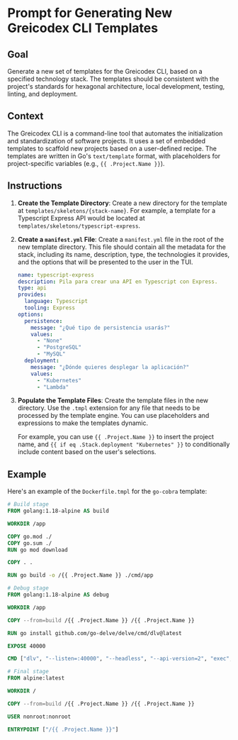 # Prompt for Generating New Greicodex CLI Templates

## Goal

Generate a new set of templates for the Greicodex CLI, based on a specified technology stack. The templates should be consistent with the project's standards for hexagonal architecture, local development, testing, linting, and deployment.

## Context

The Greicodex CLI is a command-line tool that automates the initialization and standardization of software projects. It uses a set of embedded templates to scaffold new projects based on a user-defined recipe. The templates are written in Go's `text/template` format, with placeholders for project-specific variables (e.g., `{{ .Project.Name }}`).

## Instructions

1.  **Create the Template Directory**: Create a new directory for the template at `templates/skeletons/{stack-name}`. For example, a template for a Typescript Express API would be located at `templates/skeletons/typescript-express`.

2.  **Create a `manifest.yml` File**: Create a `manifest.yml` file in the root of the new template directory. This file should contain all the metadata for the stack, including its name, description, type, the technologies it provides, and the options that will be presented to the user in the TUI.

    ```yaml
    name: typescript-express
    description: Pila para crear una API en Typescript con Express.
    type: api
    provides:
      language: Typescript
      tooling: Express
    options:
      persistence:
        message: "¿Qué tipo de persistencia usarás?"
        values:
          - "None"
          - "PostgreSQL"
          - "MySQL"
      deployment:
        message: "¿Dónde quieres desplegar la aplicación?"
        values:
          - "Kubernetes"
          - "Lambda"
    ```

3.  **Populate the Template Files**: Create the template files in the new directory. Use the `.tmpl` extension for any file that needs to be processed by the template engine. You can use placeholders and expressions to make the templates dynamic.

    For example, you can use `{{ .Project.Name }}` to insert the project name, and `{{ if eq .Stack.deployment "Kubernetes" }}` to conditionally include content based on the user's selections.

## Example

Here's an example of the `Dockerfile.tmpl` for the `go-cobra` template:

```Dockerfile
# Build stage
FROM golang:1.18-alpine AS build

WORKDIR /app

COPY go.mod ./
COPY go.sum ./
RUN go mod download

COPY . .

RUN go build -o /{{ .Project.Name }} ./cmd/app

# Debug stage
FROM golang:1.18-alpine AS debug

WORKDIR /app

COPY --from=build /{{ .Project.Name }} /{{ .Project.Name }}

RUN go install github.com/go-delve/delve/cmd/dlv@latest

EXPOSE 40000

CMD ["dlv", "--listen=:40000", "--headless", "--api-version=2", "exec", "/{{ .Project.Name }}"]

# Final stage
FROM alpine:latest

WORKDIR /

COPY --from=build /{{ .Project.Name }} /{{ .Project.Name }}

USER nonroot:nonroot

ENTRYPOINT ["/{{ .Project.Name }}"]
